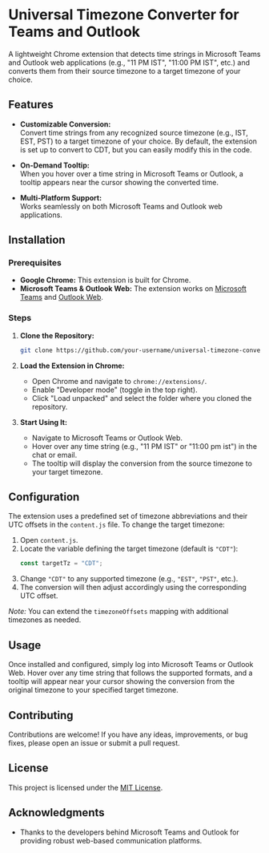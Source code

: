 # Universal Timezone Converter for Teams and Outlook

A lightweight Chrome extension that detects time strings in Microsoft Teams and Outlook web applications (e.g., "11 PM IST", "11:00 PM IST", etc.) and converts them from their source timezone to a target timezone of your choice.

## Features

- **Customizable Conversion:**  
  Convert time strings from any recognized source timezone (e.g., IST, EST, PST) to a target timezone of your choice. By default, the extension is set up to convert to CDT, but you can easily modify this in the code.

- **On-Demand Tooltip:**  
  When you hover over a time string in Microsoft Teams or Outlook, a tooltip appears near the cursor showing the converted time.

- **Multi-Platform Support:**  
  Works seamlessly on both Microsoft Teams and Outlook web applications.

## Installation

### Prerequisites
- **Google Chrome:** This extension is built for Chrome.
- **Microsoft Teams & Outlook Web:** The extension works on [Microsoft Teams](https://teams.microsoft.com/) and [Outlook Web](https://outlook.office.com/).

### Steps
1. **Clone the Repository:**

    ```bash
    git clone https://github.com/your-username/universal-timezone-converter.git
    ```

2. **Load the Extension in Chrome:**
   - Open Chrome and navigate to `chrome://extensions/`.
   - Enable "Developer mode" (toggle in the top right).
   - Click "Load unpacked" and select the folder where you cloned the repository.

3. **Start Using It:**
   - Navigate to Microsoft Teams or Outlook Web.
   - Hover over any time string (e.g., "11 PM IST" or "11:00 pm ist") in the chat or email.
   - The tooltip will display the conversion from the source timezone to your target timezone.

## Configuration

The extension uses a predefined set of timezone abbreviations and their UTC offsets in the `content.js` file. To change the target timezone:

1. Open `content.js`.
2. Locate the variable defining the target timezone (default is `"CDT"`):
    ```js
    const targetTz = "CDT";
    ```
3. Change `"CDT"` to any supported timezone (e.g., `"EST"`, `"PST"`, etc.).
4. The conversion will then adjust accordingly using the corresponding UTC offset.

*Note:* You can extend the `timezoneOffsets` mapping with additional timezones as needed.

## Usage

Once installed and configured, simply log into Microsoft Teams or Outlook Web. Hover over any time string that follows the supported formats, and a tooltip will appear near your cursor showing the conversion from the original timezone to your specified target timezone.

## Contributing

Contributions are welcome! If you have any ideas, improvements, or bug fixes, please open an issue or submit a pull request.

## License

This project is licensed under the [MIT License](LICENSE).

## Acknowledgments

- Thanks to the developers behind Microsoft Teams and Outlook for providing robust web-based communication platforms.
